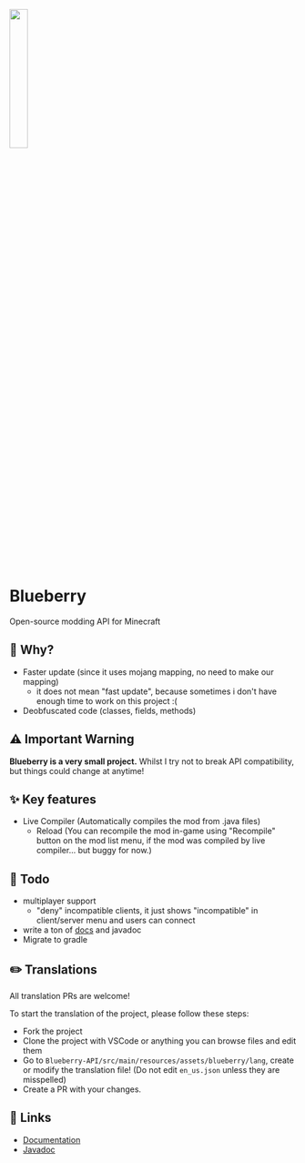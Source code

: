 <img width=25% height=25% src="https://user-images.githubusercontent.com/19150229/111063610-04f4bf00-84f3-11eb-9e39-a37c02dd7cd0.png"></img>

# Blueberry

Open-source modding API for Minecraft

## 🤔 Why?
- Faster update (since it uses mojang mapping, no need to make our mapping)
  - it does not mean "fast update", because sometimes i don't have enough time to work on this project :(
- Deobfuscated code (classes, fields, methods)

## ⚠️ Important Warning
**Blueberry is a very small project.**
Whilst I try not to break API compatibility, but things could change at anytime!

## ✨ Key features
- Live Compiler (Automatically compiles the mod from .java files)
  - Reload (You can recompile the mod in-game using "Recompile" button on the mod list menu, if the mod was compiled by live compiler... but buggy for now.)

## 📝 Todo
- multiplayer support
  - "deny" incompatible clients, it just shows "incompatible" in client/server menu and users can connect
- write a ton of [docs](https://github.com/BlueberryMC/Blueberry-docs) and javadoc
- Migrate to gradle

## ✏️ Translations
All translation PRs are welcome!

To start the translation of the project, please follow these steps:
- Fork the project
- Clone the project with VSCode or anything you can browse files and edit them
- Go to `Blueberry-API/src/main/resources/assets/blueberry/lang`, create or modify the translation file! (Do not edit `en_us.json` unless they are misspelled)
- Create a PR with your changes.

## 🔗 Links
- [Documentation](https://blueberrymc.net/)
- [Javadoc](https://jd.blueberrymc.net/)
